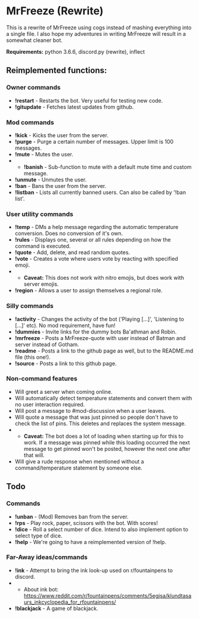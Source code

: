 # MrFreeze (Rewrite)
This is a rewrite of MrFreeze using cogs instead of mashing everything into a single file. I also hope my adventures in writing MrFreeze will result in a somewhat cleaner bot.

**Requirements:** python 3.6.6, discord.py (rewrite), inflect

## Reimplemented functions:
### Owner commands
* **!restart**   - Restarts the bot. Very useful for testing new code.
* **!gitupdate** - Fetches latest updates from github.

### Mod commands
* **!kick**      - Kicks the user from the server.
* **!purge**     - Purge a certain number of messages. Upper limit is 100 messages.
* **!mute**      - Mutes the user.
* * **!banish**  - Sub-function to mute with a default mute time and custom message.
* **!unmute**    - Unmutes the user.
* **!ban**       - Bans the user from the server.
* **!listban**   - Lists all currently banned users. Can also be called by '!ban list'.

### User utility commands
* **!temp**     - DMs a help message regarding the automatic temperature conversion. Does no conversion of it's own.
* **!rules**    - Displays one, several or all rules depending on how the command is executed.
* **!quote**     - Add, delete, and read random quotes.
* **!vote**      - Creates a vote where users vote by reacting with specified emoji.
* * **Caveat:** This does not work with nitro emojis, but does work with server emojis.
* **!region**    - Allows a user to assign themselves a regional role.

### Silly commands
* **!activity**  - Changes the activity of the bot ('Playing [...]', 'Listening to [...]' etc). No mod requirement, have fun!
* **!dummies**   - Invite links for the dummy bots Ba'athman and Robin.
* **!mrfreeze**  - Posts a MrFreeze-quote with user instead of Batman and server instead of Gotham.
* **!readme**    - Posts a link to the github page as well, but to the README.md file (this one!).
* **!source**    - Posts a link to this github page.

### Non-command features
* Will greet a server when coming online.
* Will automatically detect temperature statements and convert them with no user interaction required.
* Will post a message to #mod-discussion when a user leaves.
* Will quote a message that was just pinned so people don't have to check the list of pins. This deletes and replaces the system message.
* * **Caveat:** The bot does a lot of loading when starting up for this to work. If a message was pinned while this loading occurred the next message to get pinned won't be posted, however the next one after that will.
* Will give a rude response when mentioned without a command/temperature statement by someone else.

## Todo
### Commands
* **!unban**     - (Mod) Removes ban from the server.
* **!rps**       - Play rock, paper, scissors with the bot. With scores!
* **!dice**      - Roll a select number of dice. Intend to also implement option to select type of dice.
* **!help**      - We're going to have a reimplemented version of !help.

### Far-Away ideas/commands
* **!ink**       - Attempt to bring the ink look-up used on r/fountainpens to discord.
* * About ink bot: https://www.reddit.com/r/fountainpens/comments/5egjsa/klundtasaurs_inkcyclopedia_for_rfountainpens/
* **!blackjack** - A game of blackjack.
